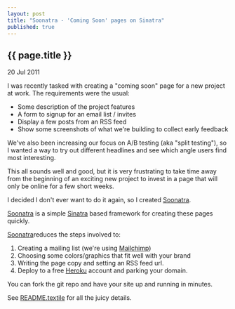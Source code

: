 ```yaml
---
layout: post
title: "Soonatra - 'Coming Soon' pages on Sinatra"
published: true
---
```


## {{ page.title }}

<p class="publish_date"> 20 Jul 2011</p>

I was recently tasked with creating a "coming soon" page for a new project at work. The requirements were the usual:

* Some description of the project features
* A form to signup for an email list / invites
* Display a few posts from an RSS feed
* Show some screenshots of what we're building to collect early feedback

We've also been increasing our focus on A/B testing (aka "split testing"), so I wanted a way to try out different
headlines and see which angle users find most interesting.

This all sounds well and good, but it is very frustrating to take time away from the beginning of an exciting new
project to invest in a page that will only be online for a few short weeks.

I decided I don't ever want to do it again, so I created [Soonatra](https://github.com/agoragames/soonatra).

[Soonatra](https://github.com/agoragames/soonatra) is a simple [Sinatra](http://www.sinatrarb.com/) based framework
for creating these pages quickly.

[Soonatra](https://github.com/agoragames/soonatra)reduces the steps involved to:

1. Creating a mailing list (we're using [Mailchimp](http://mailchimp.com/))
2. Choosing some colors/graphics that fit well with your brand
3. Writing the page copy and setting an RSS feed url.
4. Deploy to a free [Heroku](http://heroku.com/) account and parking your domain.

You can fork the git repo and have your site up and running in minutes.

See [README.textile](https://github.com/agoragames/soonatra/blob/master/README.textile) for all the juicy details.
